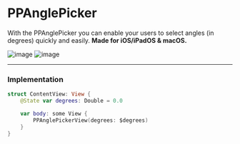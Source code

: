 # PPAnglePicker
With the PPAnglePicker you can enable your users to select angles (in degrees) quickly and easily.
**Made for iOS/iPadOS & macOS.**

![image](https://github.com/stoobit/PPAnglePicker/blob/main/img1.png?raw=true)
![image](https://github.com/stoobit/PPAnglePicker/blob/main/img2.png?raw=true)

---
### Implementation 
```swift
struct ContentView: View {
    @State var degrees: Double = 0.0

    var body: some View {
        PPAnglePickerView(degrees: $degrees)
    }
}
```
